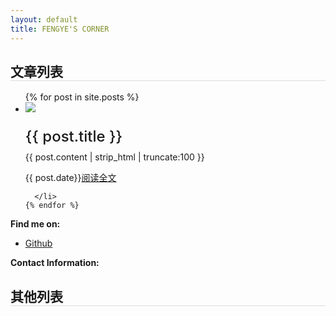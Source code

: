 ```yaml
---
layout: default
title: FENGYE'S CORNER
---
```

<div class="contentBox col-xs-12 col-sm-10  col-md-9 ">
<h2 style="border-bottom: 1px solid #ddd;">文章列表</h2>
  <ul class="posts">
    {% for post in site.posts %}
      <li class="clearfix">
      <div class="leftD">
        <img src="{{post.leftImg}}"/>
      </div>
      <div class="rightD">
        <p style="font-size:24px; font-weight: 500;margin-bottom:10px;">{{ post.title }}</p>
    <div class="post-content-preview">
          {{ post.content | strip_html | truncate:100 }}
      </div>
      <p class="post-meta">
      <!-- <span>{{ post.date | date_to_string }}</span> --><!--  &raquo; -->
          <!-- Posted by {% if post.author %}{{ post.author }}{% else %}{{ site.title }}{% endif %} -->
        <span>{{ post.date}}</span><span class="FullText"><a href="{{ post.url }}">阅读全文</a></span>
      </p>
      </div>

      </li>
    {% endfor %}
  </ul>

<!-- {% highlight console %}
$ git clone ...
{% endhighlight %}
{% highlight ruby %}
put hello
{% endhighlight %} -->
<p><b>Find me on:</b></p>
<ul>
<li><a href="http://github.io/fengye12/">Github</a></li>
</ul>
<p><b>Contact Information:</b></p>
<!-- <blockquote>
欢迎所有朋友加我微信：zjs123zjs1234
</blockquote> -->
</div>
<div class="hidden-xs col-sm-2  col-md-3">
  <h2 style="border-bottom: 1px solid #ddd;">其他列表</h2>
</div>
